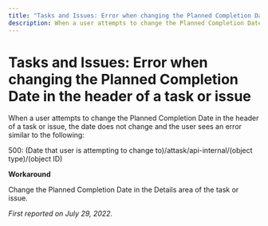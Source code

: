 ```yaml
---
title: "Tasks and Issues: Error when changing the Planned Completion Date in the header of a task or issue"
description: When a user attempts to change the Planned Completion Date in the header of a task or issue, the date does not change and the user sees an error.
---
```


# Tasks and Issues: Error when changing the Planned Completion Date in the header of a task or issue

When a user attempts to change the Planned Completion Date in the header of a task or issue, the date does not change and the user sees an error similar to the following:

500: (Date that user is attempting to change to)/attask/api-internal/(object type)/(object ID)

**Workaround**

Change the Planned Completion Date in the Details area of the task or issue.

_First reported on July 29, 2022._

